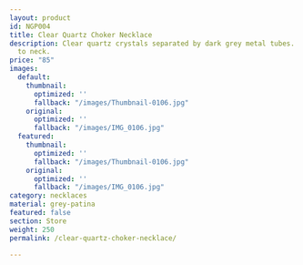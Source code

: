 ```yaml
---
layout: product
id: NGP004
title: Clear Quartz Choker Necklace
description: Clear quartz crystals separated by dark grey metal tubes. Fits close
  to neck.
price: "85"
images:
  default:
    thumbnail:
      optimized: ''
      fallback: "/images/Thumbnail-0106.jpg"
    original:
      optimized: ''
      fallback: "/images/IMG_0106.jpg"
  featured:
    thumbnail:
      optimized: ''
      fallback: "/images/Thumbnail-0106.jpg"
    original:
      optimized: ''
      fallback: "/images/IMG_0106.jpg"
category: necklaces
material: grey-patina
featured: false
section: Store
weight: 250
permalink: /clear-quartz-choker-necklace/

---
```

